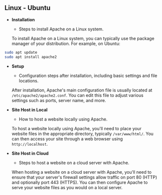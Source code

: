 ## Linux - Ubuntu

- **Installation**
  - Steps to install Apache on a Linux system.

  To install Apache on a Linux system, you can typically use the package manager of your distribution. For example, on Ubuntu:

```bash
sudo apt update
sudo apt install apache2
```
    
- **Setup**
  - Configuration steps after installation, including basic settings and file locations.

  After installation, Apache's main configuration file is usually located at `/etc/apache2/apache2.conf`. You can edit this file to adjust various settings such as ports, server name, and more.
    
- **Site Host in Local**
  - How to host a website locally using Apache.

  To host a website locally using Apache, you'll need to place your website files in the appropriate directory, typically `/var/www/html/`. You can then access your site through a web browser using `http://localhost`.
    
- **Site Host in Cloud**
  - Steps to host a website on a cloud server with Apache.
  
  When hosting a website on a cloud server with Apache, you'll need to ensure that your server's firewall settings allow traffic on port 80 (HTTP) and optionally port 443 (HTTPS). You can then configure Apache to serve your website files as you would on a local server.